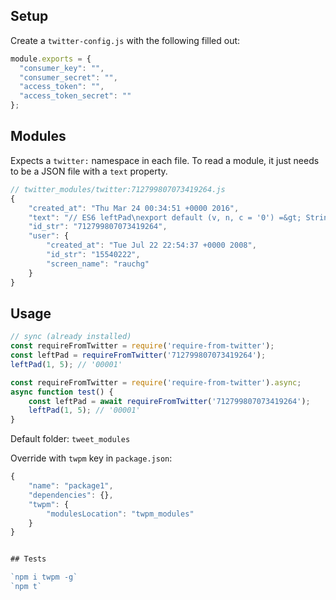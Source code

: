 
## Setup
Create a `twitter-config.js` with the following filled out:

```js
module.exports = {
  "consumer_key": "",
  "consumer_secret": "",
  "access_token": "",
  "access_token_secret": ""
};
```

## Modules

Expects a `twitter:` namespace in each file.
To read a module, it just needs to be a JSON file with a `text` property.

```js
// twitter_modules/twitter:712799807073419264.js
{
    "created_at": "Thu Mar 24 00:34:51 +0000 2016",
    "text": "// ES6 leftPad\nexport default (v, n, c = '0') =&gt; String(v).length &gt;= n ? '' + v : (String(c).repeat(n) + v).slice(-n);",
    "id_str": "712799807073419264",
    "user": {
        "created_at": "Tue Jul 22 22:54:37 +0000 2008",
        "id_str": "15540222",
        "screen_name": "rauchg"
    }
}
```

## Usage

```js
// sync (already installed)
const requireFromTwitter = require('require-from-twitter');
const leftPad = requireFromTwitter('712799807073419264');
leftPad(1, 5); // '00001'
```

```js
const requireFromTwitter = require('require-from-twitter').async;
async function test() {
    const leftPad = await requireFromTwitter('712799807073419264');
    leftPad(1, 5); // '00001'
}
```

Default folder: `tweet_modules`

Override with `twpm` key in `package.json`:
```js
{
    "name": "package1",
    "dependencies": {},
    "twpm": {
        "modulesLocation": "twpm_modules"
    }
}


## Tests

`npm i twpm -g`
`npm t`
